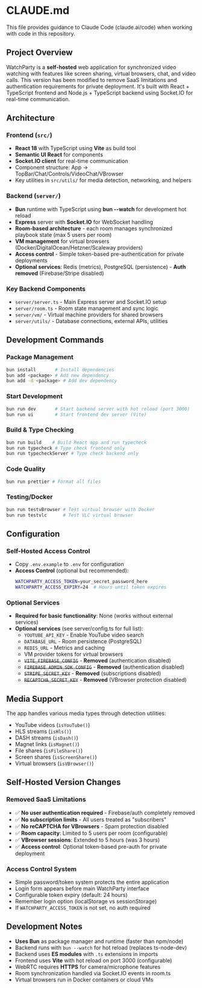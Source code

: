 # CLAUDE.md

This file provides guidance to Claude Code (claude.ai/code) when working with code in this repository.

## Project Overview

WatchParty is a **self-hosted** web application for synchronized video watching with features like screen sharing, virtual browsers, chat, and video calls. This version has been modified to remove SaaS limitations and authentication requirements for private deployment. It's built with React + TypeScript frontend and Node.js + TypeScript backend using Socket.IO for real-time communication.

## Architecture

### Frontend (`src/`)
- **React 18** with TypeScript using **Vite** as build tool
- **Semantic UI React** for components
- **Socket.IO client** for real-time communication
- Component structure: App → TopBar/Chat/Controls/VideoChat/VBrowser
- Key utilities in `src/utils/` for media detection, networking, and helpers

### Backend (`server/`)
- **Bun** runtime with TypeScript using **bun --watch** for development hot reload
- **Express** server with **Socket.IO** for WebSocket handling
- **Room-based architecture** - each room manages synchronized playbook state (max 5 users per room)
- **VM management** for virtual browsers (Docker/DigitalOcean/Hetzner/Scaleway providers)
- **Access control** - Simple token-based pre-authentication for private deployments
- **Optional services**: Redis (metrics), PostgreSQL (persistence) - **Auth removed** (Firebase/Stripe disabled)

### Key Backend Components
- `server/server.ts` - Main Express server and Socket.IO setup
- `server/room.ts` - Room state management and sync logic
- `server/vm/` - Virtual machine providers for shared browsers
- `server/utils/` - Database connections, external APIs, utilities

## Development Commands

### Package Management
```bash
bun install       # Install dependencies
bun add <package> # Add new dependency
bun add -d <package> # Add dev dependency
```

### Start Development
```bash
bun run dev       # Start backend server with hot reload (port 3000)
bun run ui        # Start frontend dev server (Vite)
```

### Build & Type Checking
```bash
bun run build    # Build React app and run typecheck
bun run typecheck # Type check frontend only
bun run typecheckServer # Type check backend only
```

### Code Quality
```bash
bun run prettier # Format all files
```

### Testing/Docker
```bash
bun run testvBrowser # Test virtual browser with Docker
bun run testvlc      # Test VLC virtual browser
```

## Configuration

### Self-Hosted Access Control
- Copy `.env.example` to `.env` for configuration
- **Access Control** (optional but recommended):
  ```bash
  WATCHPARTY_ACCESS_TOKEN=your_secret_password_here
  WATCHPARTY_ACCESS_EXPIRY=24  # Hours until token expires
  ```

### Optional Services
- **Required for basic functionality**: None (works without external services)
- **Optional services** (see server/config.ts for full list):
  - `YOUTUBE_API_KEY` - Enable YouTube video search
  - `DATABASE_URL` - Room persistence (PostgreSQL)
  - `REDIS_URL` - Metrics and caching
  - VM provider tokens for virtual browsers
  - ~~`VITE_FIREBASE_CONFIG`~~ - **Removed** (authentication disabled)
  - ~~`FIREBASE_ADMIN_SDK_CONFIG`~~ - **Removed** (authentication disabled)
  - ~~`STRIPE_SECRET_KEY`~~ - **Removed** (subscriptions disabled)
  - ~~`RECAPTCHA_SECRET_KEY`~~ - **Removed** (VBrowser protection disabled)

## Media Support

The app handles various media types through detection utilities:
- YouTube videos (`isYouTube()`)
- HLS streams (`isHls()`)
- DASH streams (`isDash()`)
- Magnet links (`isMagnet()`)
- File shares (`isFileShare()`)
- Screen shares (`isScreenShare()`)
- Virtual browsers (`isVBrowser()`)

## Self-Hosted Version Changes

### Removed SaaS Limitations
- ✅ **No user authentication required** - Firebase/auth completely removed
- ✅ **No subscription limits** - All users treated as "subscribers" 
- ✅ **No reCAPTCHA for VBrowsers** - Spam protection disabled
- ✅ **Room capacity**: Limited to 5 users per room (configurable)
- ✅ **VBrowser sessions**: Extended to 5 hours (was 3 hours)
- ✅ **Access control**: Optional token-based pre-auth for private deployment

### Access Control System
- Simple password/token system protects the entire application
- Login form appears before main WatchParty interface
- Configurable token expiry (default: 24 hours)
- Remember login option (localStorage vs sessionStorage)
- If `WATCHPARTY_ACCESS_TOKEN` is not set, no auth required

## Development Notes

- **Uses Bun** as package manager and runtime (faster than npm/node)
- Backend runs with `bun --watch` for hot reload (replaces ts-node-dev)
- Backend uses **ES modules** with `.ts` extensions in imports
- Frontend uses **Vite** with hot reload on port 3000 (configurable)
- WebRTC requires **HTTPS** for camera/microphone features
- Room synchronization handled via Socket.IO events in room.ts
- Virtual browsers run in Docker containers or cloud VMs